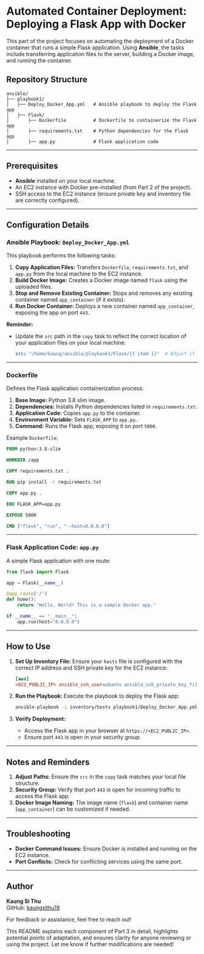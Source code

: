 # Automated Container Deployment: Deploying a Flask App with Docker

This part of the project focuses on automating the deployment of a Docker container that runs a simple Flask application. Using **Ansible**, the tasks include transferring application files to the server, building a Docker image, and running the container.



## Repository Structure

```
ansible/
├── playbook1/
│   ├── Deploy_Docker_App.yml   # Ansible playbook to deploy the Flask app
│   ├── Flask/
│       ├── Dockerfile          # Dockerfile to containerize the Flask app
│       ├── requirements.txt    # Python dependencies for the Flask app
│       ├── app.py              # Flask application code
```

---

## Prerequisites

- **Ansible** installed on your local machine.
- An EC2 instance with Docker pre-installed (from Part 2 of the project).
- SSH access to the EC2 instance (ensure private key and inventory file are correctly configured).

---

## Configuration Details

### Ansible Playbook: `Deploy_Docker_App.yml`

This playbook performs the following tasks:
1. **Copy Application Files:** Transfers `Dockerfile`, `requirements.txt`, and `app.py` from the local machine to the EC2 instance.
2. **Build Docker Image:** Creates a Docker image named `flask` using the uploaded files.
3. **Stop and Remove Existing Container:** Stops and removes any existing container named `app_container` (if it exists).
4. **Run Docker Container:** Deploys a new container named `app_container`, exposing the app on port `443`.

**Reminder:**
- Update the `src` path in the `copy` task to reflect the correct location of your application files on your local machine:
  ```yaml
  src: "/home/kaung/ansible/playbook1/Flask/{{ item }}"  # Adjust if needed
  ```

---

### Dockerfile

Defines the Flask application containerization process:
1. **Base Image:** Python 3.8 slim image.
2. **Dependencies:** Installs Python dependencies listed in `requirements.txt`.
3. **Application Code:** Copies `app.py` to the container.
4. **Environment Variable:** Sets `FLASK_APP` to `app.py`.
5. **Command:** Runs the Flask app, exposing it on port `5000`.

Example `Dockerfile`:
```dockerfile
FROM python:3.8-slim

WORKDIR /app

COPY requirements.txt .

RUN pip install -r requirements.txt

COPY app.py .

ENV FLASK_APP=app.py

EXPOSE 5000

CMD ["flask", "run", "--host=0.0.0.0"]
```

---

### Flask Application Code: `app.py`

A simple Flask application with one route:
```python
from flask import Flask

app = Flask(__name__)

@app.route('/')
def home():
    return "Hello, World! This is a sample Docker app."

if __name__ == "__main__":
    app.run(host="0.0.0.0")
```

---

## How to Use

1. **Set Up Inventory File:**
   Ensure your `hosts` file is configured with the correct IP address and SSH private key for the EC2 instance:
   ```ini
   [aws]
   <EC2_PUBLIC_IP> ansible_ssh_user=ubuntu ansible_ssh_private_key_file=/path/to/private_key
   ```

2. **Run the Playbook:**
   Execute the playbook to deploy the Flask app:
   ```bash
   ansible-playbook -i inventory/hosts playbook1/Deploy_Docker_App.yml
   ```

3. **Verify Deployment:**
   - Access the Flask app in your browser at `https://<EC2_PUBLIC_IP>`.
   - Ensure port `443` is open in your security group.

---

## Notes and Reminders

1. **Adjust Paths:** Ensure the `src` in the `copy` task matches your local file structure.
2. **Security Group:** Verify that port `443` is open for incoming traffic to access the Flask app.
3. **Docker Image Naming:** The image name (`flask`) and container name (`app_container`) can be customized if needed.

---

## Troubleshooting

- **Docker Command Issues:** Ensure Docker is installed and running on the EC2 instance.
- **Port Conflicts:** Check for conflicting services using the same port.

---

## Author

**Kaung Si Thu**  
GitHub: [kaungsithu19](https://github.com/kaungsithu19)

For feedback or assistance, feel free to reach out!

This README explains each component of Part 3 in detail, highlights potential points of adaptation, and ensures clarity for anyone reviewing or using the project. Let me know if further modifications are needed!
